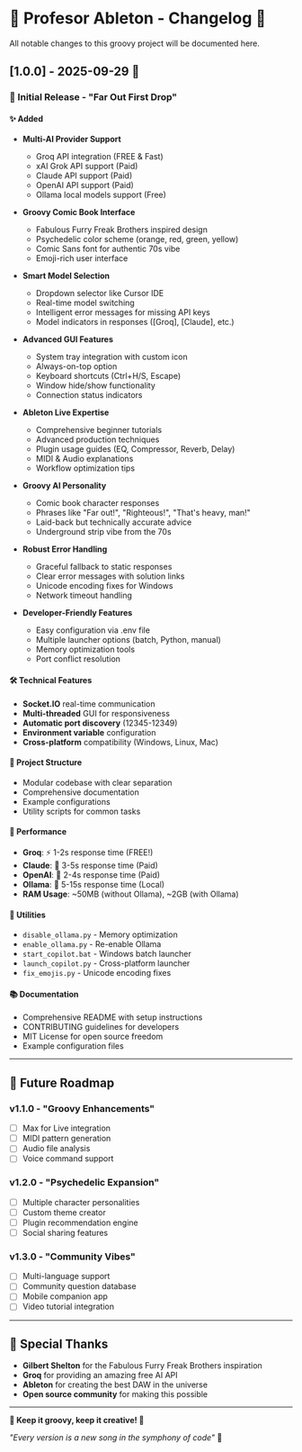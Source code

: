 # 🎸 Profesor Ableton - Changelog 🎵

All notable changes to this groovy project will be documented here.

## [1.0.0] - 2025-09-29 🎉

### 🎸 Initial Release - "Far Out First Drop"

#### ✨ Added
- **Multi-AI Provider Support**
  - Groq API integration (FREE & Fast)
  - xAI Grok API support (Paid)
  - Claude API support (Paid)  
  - OpenAI API support (Paid)
  - Ollama local models support (Free)

- **Groovy Comic Book Interface**
  - Fabulous Furry Freak Brothers inspired design
  - Psychedelic color scheme (orange, red, green, yellow)
  - Comic Sans font for authentic 70s vibe
  - Emoji-rich user interface

- **Smart Model Selection**
  - Dropdown selector like Cursor IDE
  - Real-time model switching
  - Intelligent error messages for missing API keys
  - Model indicators in responses ([Groq], [Claude], etc.)

- **Advanced GUI Features**
  - System tray integration with custom icon
  - Always-on-top option
  - Keyboard shortcuts (Ctrl+H/S, Escape)
  - Window hide/show functionality
  - Connection status indicators

- **Ableton Live Expertise**
  - Comprehensive beginner tutorials
  - Advanced production techniques
  - Plugin usage guides (EQ, Compressor, Reverb, Delay)
  - MIDI & Audio explanations
  - Workflow optimization tips

- **Groovy AI Personality**
  - Comic book character responses
  - Phrases like "Far out!", "Righteous!", "That's heavy, man!"
  - Laid-back but technically accurate advice
  - Underground strip vibe from the 70s

- **Robust Error Handling**
  - Graceful fallback to static responses
  - Clear error messages with solution links
  - Unicode encoding fixes for Windows
  - Network timeout handling

- **Developer-Friendly Features**
  - Easy configuration via .env file
  - Multiple launcher options (batch, Python, manual)
  - Memory optimization tools
  - Port conflict resolution

#### 🛠️ Technical Features
- **Socket.IO** real-time communication
- **Multi-threaded** GUI for responsiveness
- **Automatic port discovery** (12345-12349)
- **Environment variable** configuration
- **Cross-platform** compatibility (Windows, Linux, Mac)

#### 📁 Project Structure
- Modular codebase with clear separation
- Comprehensive documentation
- Example configurations
- Utility scripts for common tasks

#### 🎯 Performance
- **Groq**: ⚡ 1-2s response time (FREE!)
- **Claude**: 🐌 3-5s response time (Paid)
- **OpenAI**: 🐌 2-4s response time (Paid)
- **Ollama**: 🐢 5-15s response time (Local)
- **RAM Usage**: ~50MB (without Ollama), ~2GB (with Ollama)

#### 🔧 Utilities
- `disable_ollama.py` - Memory optimization
- `enable_ollama.py` - Re-enable Ollama
- `start_copilot.bat` - Windows batch launcher
- `launch_copilot.py` - Cross-platform launcher
- `fix_emojis.py` - Unicode encoding fixes

#### 📚 Documentation
- Comprehensive README with setup instructions
- CONTRIBUTING guidelines for developers
- MIT License for open source freedom
- Example configuration files

---

## 🎵 Future Roadmap

### v1.1.0 - "Groovy Enhancements"
- [ ] Max for Live integration
- [ ] MIDI pattern generation
- [ ] Audio file analysis
- [ ] Voice command support

### v1.2.0 - "Psychedelic Expansion"  
- [ ] Multiple character personalities
- [ ] Custom theme creator
- [ ] Plugin recommendation engine
- [ ] Social sharing features

### v1.3.0 - "Community Vibes"
- [ ] Multi-language support
- [ ] Community question database
- [ ] Mobile companion app
- [ ] Video tutorial integration

---

## 🙏 Special Thanks

- **Gilbert Shelton** for the Fabulous Furry Freak Brothers inspiration
- **Groq** for providing an amazing free AI API
- **Ableton** for creating the best DAW in the universe
- **Open source community** for making this possible

---

**🎸 Keep it groovy, keep it creative! 🎵**

*"Every version is a new song in the symphony of code"* 🎼
